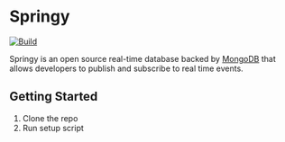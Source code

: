 
# Springy
[![Build](https://github.com/codefiesta/springy/workflows/Go/badge.svg)](https://github.com/codefiesta/springy/workflows/Go)

Springy is an open source real-time database backed by [MongoDB](https://github.com/mongodb/mongo) that allows 
developers to publish and subscribe to real time events.

## Getting Started
1. Clone the repo
2. Run setup script